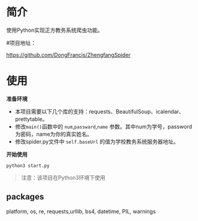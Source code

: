 # 简介

使用Python实现正方教务系统爬虫功能。

#项目地址：

https://github.com/DongFrancis/ZhengfangSpider

# 使用

**准备环境**

* 本项目需要以下几个库的支持：requests、BeautifulSoup、icalendar、prettytable。
* 修改`main()`函数中的 `num`,`passward`,`name` 参数。其中num为学号，password为密码，name为你的真实姓名。
* 修改spider.py文件中 `self.baseUrl` 的值为学校教务系统服务器地址。

**开始使用**

```shell
python3 start.py
```

> 注意：该项目在Python3环境下使用

## packages

platform, os, re, requests,urllib, bs4, datetime, PIL, warnings
